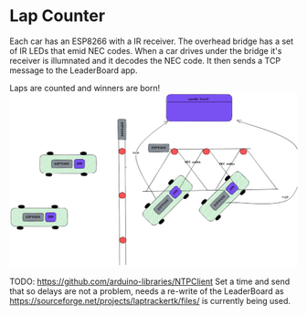 # Lap Counter
Each car has an ESP8266 with a IR receiver. The overhead bridge has a set of IR LEDs that emid NEC codes. When a car drives under the bridge it's receiver is illumnated and it decodes the NEC code. It then sends a TCP message to the LeaderBoard app.

Laps are counted and winners are born!
![](docs/design.png)

TODO:
https://github.com/arduino-libraries/NTPClient
Set a time and send that so delays are not a problem, needs a re-write of the LeaderBoard as https://sourceforge.net/projects/laptrackertk/files/ is currently being used.